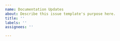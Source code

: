 ```yaml
---
name: Documentation Updates
about: Describe this issue template's purpose here.
title: ''
labels: ''
assignees: ''

---
```



